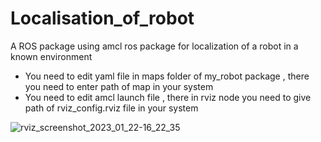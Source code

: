 # Localisation_of_robot
A ROS package using amcl ros package for localization of a robot in a known environment

* You need to edit yaml file in maps folder of my_robot package , there you need to enter path of map in your system
* You need to edit amcl launch file , there in rviz node you need to give path of rviz_config.rviz file in your system

![rviz_screenshot_2023_01_22-16_22_35](https://user-images.githubusercontent.com/92263050/213912142-934cc60b-e196-4a20-933a-0cc8d5c7d2cb.png)
